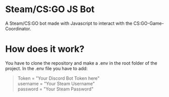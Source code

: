 # Steam/CS:GO JS Bot
A Steam/CS:GO bot made with Javascript to interact with the CS:GO-Game-Coordinator.


# How does it work?
You have to clone the repository and make a .env in the root folder of the project.
In the .env file you have to add:
> Token = "Your Discord Bot Token here" <br />
> username = "Your Steam Username" <br />
> password = "Your Steam Password" <br />
